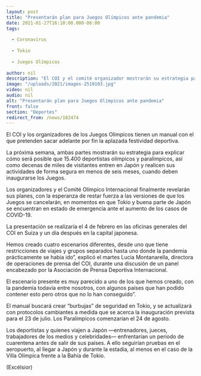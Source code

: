 ```yaml
---
layout: post
title: "Presentarán plan para Juegos Olímpicos ante pandemia"
date: 2021-01-27T16:10:00.000-06:00
tags:
  
  - Coronavirus
  
  - Tokio
  
  - Juegos Olímpicos
  
author: nil
description: "El COI y el comité organizador mostrarán su estrategia para explicar cómo será posible que se realicen las actividades de la justa de forma segura"
image: "/uploads/2021/images-2519103.jpg"
video: nil
audio: nil
alt: "Presentarán plan para Juegos Olímpicos ante pandemia"
front: false
section: "Deportes"
redirect_from: /news/182474
---
```


El COI y los organizadores de los Juegos Olímpicos tienen un manual con el que pretenden sacar adelante por fin la aplazada festividad deportiva.

La próxima semana, ambas partes mostrarán su estrategia para explicar cómo será posible que 15.400 deportistas olímpicos y paralímpicos, así como decenas de miles de visitantes entren en Japón y realicen sus actividades de forma segura en menos de seis meses, cuando deben inaugurarse los Juegos.

Los organizadores y el Comité Olímpico Internacional finalmente revelarán sus planes, con la esperanza de restar fuerza a las versiones de que los Juegos se cancelarán, en momentos en que Tokio y buena parte de Japón se encuentran en estado de emergencia ante el aumento de los casos de COVID-19.

La presentación se realizaría el 4 de febrero en las oficinas generales del COI en Suiza y un día después en la capital japonesa.

Hemos creado cuatro escenarios diferentes, desde uno que tiene restricciones de viajes y grupos separados hasta uno donde la pandemia prácticamente se había ido”, explicó el martes Lucia Montanarella, directora de operaciones de prensa del COI, durante una discusión de un panel encabezado por la Asociación de Prensa Deportiva Internacional.

El escenario presente es muy parecido a uno de los que hemos creado, con la pandemia todavía entre nosotros, con algunos países que han podido contener esto pero otros que no lo han conseguido”.

El manual buscará crear “burbujas” de seguridad en Tokio, y se actualizará con protocolos cambiantes a medida que se acerca la inauguración prevista para el 23 de julio. Los Paralímpicos comenzarían el 24 de agosto.

Los deportistas y quienes viajen a Japón —entrenadores, jueces, trabajadores de los medios y celebridades— enfrentarían un periodo de cuarentena antes de salir de sus países. A ello seguirían pruebas en el aeropuerto, al llegar a Japón y durante la estadía, al menos en el caso de la Villa Olímpica frente a la Bahía de Tokio.

(Excélsior)